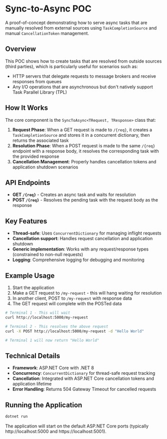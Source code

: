 # Sync-to-Async POC

A proof-of-concept demonstrating how to serve async tasks that are manually resolved from external sources using `TaskCompletionSource` and manual `CancellationToken` management.

## Overview

This POC shows how to create tasks that are resolved from outside sources (third parties), which is particularly useful for scenarios such as:
- HTTP servers that delegate requests to message brokers and receive responses from queues
- Any I/O operations that are asynchronous but don't natively support Task Parallel Library (TPL)

## How It Works

The core component is the `SyncToAsync<TRequest, TResponse>` class that:

1. **Request Phase**: When a GET request is made to `/{req}`, it creates a `TaskCompletionSource` and stores it in a concurrent dictionary, then returns the associated task
2. **Resolution Phase**: When a POST request is made to the same `/{req}` endpoint with a response body, it resolves the corresponding task with the provided response
3. **Cancellation Management**: Properly handles cancellation tokens and application shutdown scenarios

## API Endpoints

- **GET `/{req}`** - Creates an async task and waits for resolution
- **POST `/{req}`** - Resolves the pending task with the request body as the response

## Key Features

- **Thread-safe**: Uses `ConcurrentDictionary` for managing inflight requests
- **Cancellation support**: Handles request cancellation and application shutdown
- **Generic implementation**: Works with any request/response types (constrained to non-null requests)
- **Logging**: Comprehensive logging for debugging and monitoring

## Example Usage

1. Start the application
2. Make a GET request to `/my-request` - this will hang waiting for resolution
3. In another client, POST to `/my-request` with response data
4. The GET request will complete with the POSTed data

```bash
# Terminal 1 - This will wait
curl http://localhost:5000/my-request

# Terminal 2 - This resolves the above request
curl -X POST http://localhost:5000/my-request -d "Hello World"

# Terminal 1 will now return "Hello World"
```

## Technical Details

- **Framework**: ASP.NET Core with .NET 8
- **Concurrency**: `ConcurrentDictionary` for thread-safe request tracking
- **Cancellation**: Integrated with ASP.NET Core cancellation tokens and application lifetime
- **Error Handling**: Returns 504 Gateway Timeout for cancelled requests

## Running the Application

```bash
dotnet run
```

The application will start on the default ASP.NET Core ports (typically http://localhost:5000 and https://localhost:5001).